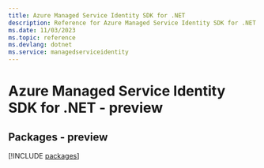 ```yaml
---
title: Azure Managed Service Identity SDK for .NET
description: Reference for Azure Managed Service Identity SDK for .NET
ms.date: 11/03/2023
ms.topic: reference
ms.devlang: dotnet
ms.service: managedserviceidentity
---
```

# Azure Managed Service Identity SDK for .NET - preview
## Packages - preview
[!INCLUDE [packages](managed-service-identity-index.md)]